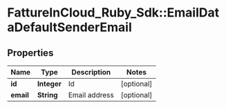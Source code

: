 # FattureInCloud_Ruby_Sdk::EmailDataDefaultSenderEmail

## Properties

| Name | Type | Description | Notes |
| ---- | ---- | ----------- | ----- |
| **id** | **Integer** | Id | [optional] |
| **email** | **String** | Email address | [optional] |

